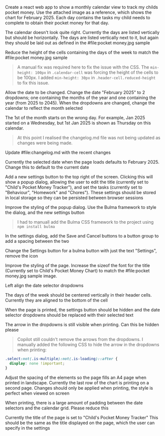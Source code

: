 Create a react web app to show a monthly calendar view to track my childs pocket money. Use the attached image as a reference, which shows the chart for February 2025. Each day contains the tasks my child needs to complete to obtain their pocket money for that day.

The calendar doesn't look quite right. Currently the days are listed vertically but should be horizontally. The days are listed vertically next to it, but again they should be laid out as defined in the #file:pocket money.jpg sample

Reduce the height of the cells containing the days of the week to match the #file:pocket money.jpg sample

> A manual fix was required here to fix the issue with the CSS. The `min-height: 100px` in `.calendar-cell` was forcing the height of the cells to be 100px. I added `min-height: 30px` in `.header-cell.reduced-height` to fix this issue.

Allow the date to be changed. Change the date "February 2025" to 2 dropdowns; one containing the months of the year and one containing the year (from 2025 to 2045). When the dropdowns are changed, change the calendar to reflect the month selected

The 1st of the month starts on the wrong day. For example, Jan 2025 started on a Wednesday, but 1st Jan 2025 is shown as Thursday on this calendar.

> At this point I realised the changelog.md file was not being updated as changes were being made.

Update #file:changelog.md with the recent changes

Currently the selected date when the page loads defaults to February 2025. Change this to default to the current date

Add a new settings button to the top right of the screen. Clicking this will show a popup dialog, allowing the user to edit the title (currently set to "Child's Pocket Money Tracker"), and set the tasks (currently set to "Behaviour", "Homework" and "Chores"). These settings should be stored in local storage so they can be persisted between browser sessions

Improve the styling of the popup dialog. Use the Bulma framework to style the dialog, and the new settings button

> I had to manuall add the Bulma CSS framework to the project using `npm install bulma`

In the settings dialog, add the Save and Cancel buttons to a button group to add a spacing between the two

Change the Settings button for a bulma button with just the text "Settings", remove the icon

Improve the styling of the page. Increase the sizeof the font for the title (Currently set to Child's Pocket Money Chart) to match the #file:pocket money.jpg sample image.

Left align the date selector dropdowns

The days of the week should be centered vertically in their header cells. Currently they are aligned to the bottom of the cell

When the page is printed, the settings button should be hidden and the date selector dropdowns should be replaced with their selected text

The arrow in the dropdowns is still visible when printing. Can this be hidden please

> Copilot still couldn't remove the arrows from the dropdowns. I manually added the following CSS to hide the arrow in the dropdowns when printing:

```css
.select:not(.is-multiple):not(.is-loading)::after {
  display: none !important;
}
```

Adjust the spacing of the elements so the page fills an A4 page when printed in landscape. Currently the last row of the chart is printing on a second page. Changes should only be applied when printing, the style is perfect when viewed on screen

When printing, there is a large amount of padding between the date selectors and the calendar grid. Please reduce this

Currently the title of the page is set to "Child's Pocket Money Tracker" This should be the same as the title displayed on the page, which the user can specify in the settings
